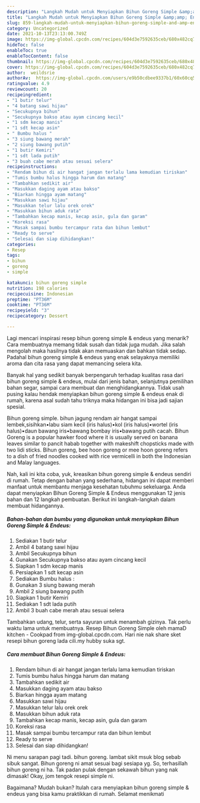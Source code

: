 ```yaml
---
description: "Langkah Mudah untuk Menyiapkan Bihun Goreng Simple &amp;amp; Endeus yang Sempurna"
title: "Langkah Mudah untuk Menyiapkan Bihun Goreng Simple &amp;amp; Endeus yang Sempurna"
slug: 859-langkah-mudah-untuk-menyiapkan-bihun-goreng-simple-and-amp-endeus-yang-sempurna
category: Uncategorized
date: 2021-10-13T23:13:00.749Z
image: https://img-global.cpcdn.com/recipes/604d3e7592635ceb/680x482cq70/bihun-goreng-simple-endeus-foto-resep-utama.jpg
hideToc: false
enableToc: true
enableTocContent: false
thumbnail: https://img-global.cpcdn.com/recipes/604d3e7592635ceb/680x482cq70/bihun-goreng-simple-endeus-foto-resep-utama.jpg
cover: https://img-global.cpcdn.com/recipes/604d3e7592635ceb/680x482cq70/bihun-goreng-simple-endeus-foto-resep-utama.jpg
author:  weildsrie
authorAv:  https://img-global.cpcdn.com/users/e9b50cdbee9337b1/60x60cq50/avatar.jpg
ratingvalue: 4.9
reviewcount: 20
recipeingredient:
- "1 butir telur"
- "4 batang sawi hijau"
- "Secukupnya bihun"
- "Secukupnya bakso atau ayam cincang kecil"
- "1 sdm kecap manis"
- "1 sdt kecap asin"
- " Bumbu halus "
- "3 siung bawang merah"
- "2 siung bawang putih"
- "1 butir Kemiri"
- "1 sdt lada putih"
- "3 buah cabe merah atau sesuai selera"
recipeinstructions:
- "Rendam bihun di air hangat jangan terlalu lama kemudian tiriskan"
- "Tumis bumbu halus hingga harum dan matang"
- "Tambahkan sedikit air"
- "Masukkan daging ayam atau bakso"
- "Biarkan hingga ayam matang"
- "Masukkan sawi hijau"
- "Masukkan telur lalu orek orek"
- "Masukkan bihun aduk rata"
- "Tambahkan kecap manis, kecap asin, gula dan garam"
- "Koreksi rasa"
- "Masak sampai bumbu tercampur rata dan bihun lembut"
- "Ready to serve"
- "Selesai dan siap dihidangkan!"
categories:
- Resep
tags:
- bihun
- goreng
- simple

katakunci: bihun goreng simple 
nutrition: 198 calories
recipecuisine: Indonesian
preptime: "PT36M"
cooktime: "PT36M"
recipeyield: "3"
recipecategory: Dessert

---
```



Lagi mencari inspirasi resep bihun goreng simple &amp; endeus yang menarik? Cara membuatnya memang tidak susah dan tidak juga mudah. Jika salah mengolah maka hasilnya tidak akan memuaskan dan bahkan tidak sedap. Padahal bihun goreng simple &amp; endeus yang enak selayaknya memiliki aroma dan cita rasa yang dapat memancing selera kita.


Banyak hal yang sedikit banyak berpengaruh terhadap kualitas rasa dari bihun goreng simple &amp; endeus, mulai dari jenis bahan, selanjutnya pemilihan bahan segar, sampai cara membuat dan menghidangkannya. Tidak usah pusing kalau hendak menyiapkan bihun goreng simple &amp; endeus enak di rumah, karena asal sudah tahu triknya maka hidangan ini bisa jadi sajian spesial.

Bihun goreng simple. bihun jagung rendam air hangat sampai lembek,sisihkan•labu siam kecil (iris halus)•kol (iris halus)•wortel (iris halus)•daun bawang iris•bawang bombay iris•bawang putih cacah. Bihun Goreng is a popular hawker food where it is usually served on banana leaves similar to pancit habab together with makeshift chopsticks made with two lidi sticks. Bihun goreng, bee hoon goreng or mee hoon goreng refers to a dish of fried noodles cooked with rice vermicelli in both the Indonesian and Malay languages.


Nah, kali ini kita coba, yuk, kreasikan bihun goreng simple &amp; endeus sendiri di rumah. Tetap dengan bahan yang sederhana, hidangan ini dapat memberi manfaat untuk membantu menjaga kesehatan tubuhmu sekeluarga. Anda dapat menyiapkan Bihun Goreng Simple &amp; Endeus menggunakan 12 jenis bahan dan 12 langkah pembuatan. Berikut ini langkah-langkah dalam membuat hidangannya.

<!--inarticleads1-->

##### Bahan-bahan dan bumbu yang digunakan untuk menyiapkan Bihun Goreng Simple &amp; Endeus:

1. Sediakan 1 butir telur
1. Ambil 4 batang sawi hijau
1. Ambil Secukupnya bihun
1. Gunakan Secukupnya bakso atau ayam cincang kecil
1. Siapkan 1 sdm kecap manis
1. Persiapkan 1 sdt kecap asin
1. Sediakan  Bumbu halus :
1. Gunakan 3 siung bawang merah
1. Ambil 2 siung bawang putih
1. Siapkan 1 butir Kemiri
1. Sediakan 1 sdt lada putih
1. Ambil 3 buah cabe merah atau sesuai selera


Tambahkan udang, telur, serta sayuran untuk menambah gizinya. Tak perlu waktu lama untuk membuatnya. Resep Bihun Goreng Simple oleh mamaD kitchen - Cookpad from img-global.cpcdn.com. Hari nie nak share sket resepi bihun goreng lada cili.my hubby suka sgt. 

<!--inarticleads2-->

##### Cara membuat Bihun Goreng Simple &amp; Endeus:

1. Rendam bihun di air hangat jangan terlalu lama kemudian tiriskan
1. Tumis bumbu halus hingga harum dan matang
1. Tambahkan sedikit air
1. Masukkan daging ayam atau bakso
1. Biarkan hingga ayam matang
1. Masukkan sawi hijau
1. Masukkan telur lalu orek orek
1. Masukkan bihun aduk rata
1. Tambahkan kecap manis, kecap asin, gula dan garam
1. Koreksi rasa
1. Masak sampai bumbu tercampur rata dan bihun lembut
1. Ready to serve
1. Selesai dan siap dihidangkan!

Ni menu sarapan pagi tadi. bihun goreng. lambat sikit msuk blog sebab sibuk sangat. Bihun goreng ni amat sesuai bagi sesiapa yg. So, terhasillah bihun goreng ni ha. Tak padan pulak dengan sekawah bihun yang nak dimasak! Okay, jom tengok resepi simple ni. 

Bagaimana? Mudah bukan? Itulah cara menyiapkan bihun goreng simple &amp; endeus yang bisa kamu praktikkan di rumah. Selamat menikmati
